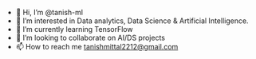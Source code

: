 - 👋 Hi, I’m @tanish-ml
- 👀 I’m interested in Data analytics, Data Science & Artificial Intelligence. 
- 🌱 I’m currently learning TensorFlow
- 💞️ I’m looking to collaborate on AI/DS projects 
- 📫 How to reach me tanishmittal2212@gmail.com

<!---
tanish-ml/tanish-ml is a ✨ special ✨ repository because its `README.md` (this file) appears on your GitHub profile.
You can click the Preview link to take a look at your changes.
--->
